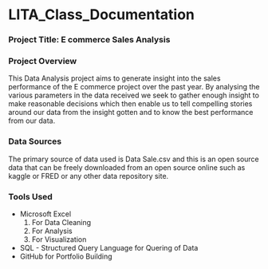 # LITA_Class_Documentation

### Project Title: E commerce Sales Analysis

### Project Overview
This Data Analysis project aims to generate insight into the sales performance of the E commerce project over the past year. By analysing the various parameters in the data received we seek to gather enough insight to make reasonable decisions which then enable us to tell compelling stories around our data from the insight gotten and to know the best performance from our data.

### Data Sources
The primary source of data used is Data Sale.csv and this is an open source data that can be freely downloaded from an open source online such as kaggle or FRED or any other data repository site.

### Tools Used
- Microsoft Excel
  1. For Data Cleaning
  2. For Analysis
  3. For Visualization
- SQL - Structured Query Language for Quering of Data
- GitHub for Portfolio Building
